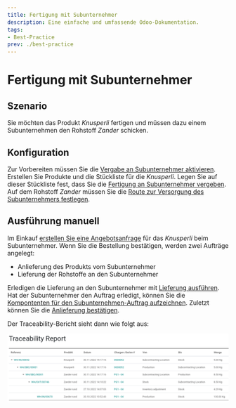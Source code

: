 ```yaml
---
title: Fertigung mit Subunternehmer
description: Eine einfache und umfassende Odoo-Dokumentation.
tags:
- Best-Practice
prev: ./best-practice
---
```

# Fertigung mit Subunternehmer

## Szenario

Sie möchten das Produkt *Knusperli* fertigen und müssen dazu einem Subunternehmen den Rohstoff *Zander* schicken.

## Konfiguration 

Zur Vorbereiten müssen Sie die [Vergabe an Subunternehmer aktivieren](Manufacture.md#Vergabe%20an%20Subunternehmer%20aktivieren).
Erstellen Sie Produkte und die Stückliste für die *Knusperli*. Legen Sie auf dieser Stückliste fest, dass Sie die [Fertigung an Subunternehmer vergeben](Manufacture%20Data%20Management.md#Fertigung%20an%20Subunternehmer%20vergeben).
Auf dem Rohstoff *Zander* müssen Sie die [Route zur Versorgung des Subunternehmers festlegen](Manufacture%20Operations.md#Route%20zur%20Versorgung%20des%20Subunternehmers%20festlegen).

## Ausführung manuell

Im Einkauf [erstellen Sie eine Angebotsanfrage](Purchase.md#Angebotsanfrage%20erstellen) für das *Knusperli* beim Subunternehmer. Wenn Sie die Bestellung bestätigen, werden zwei Aufträge angelegt:
* Anlieferung des Produkts vom Subunternehmer
* Lieferung der Rohstoffe an den Subunternehmer

Erledigen die Lieferung an den Subunternehmer mit [Lieferung ausführen](Stock.md#Lieferung%20ausführen).
Hat der Subunternehmer den Auftrag erledigt, können Sie die [Kompontenten für den Subunternehmen-Auftrag aufzeichnen](Manufacture%20Operations.md#Kompontenten%20für%20Subunternehmen-Auftrag%20aufzeichnen).
Zuletzt können Sie die [Anlieferung bestätigen](Stock.md#Anlieferung%20bestätigen).

Der Traceability-Bericht sieht dann wie folgt aus:

![](assets/Best%20Practice%20Fertigung%20mit%20Subunternehmer.png)
